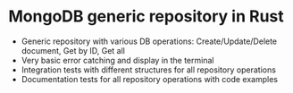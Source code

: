 # MongoDB generic repository in Rust

* Generic repository with various DB operations: Create/Update/Delete document, Get by ID, Get all
* Very basic error catching and display in the terminal
* Integration tests with different structures for all repository operations
* Documentation tests for all repository operations with code examples